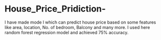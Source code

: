 # House_Price_Pridiction-
I have made mode l which can predict house price based on some features like area, location, No. of  bedroom, Balcony and many more. I used here random forest regression model and achieved  75% accuracy.
